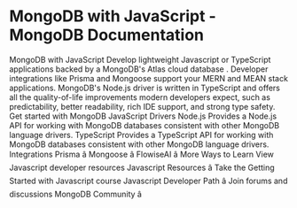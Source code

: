 # MongoDB with JavaScript - MongoDB Documentation


MongoDB with JavaScript Develop lightweight Javascript or TypeScript applications backed by a MongoDB's Atlas cloud database .
Developer integrations like Prisma and Mongoose support your MERN and
MEAN stack applications. MongoDB's Node.js driver is written in
TypeScript and offers all the quality-of-life improvements modern
developers expect, such as predictability, better readability, rich IDE
support, and strong type safety. Get started with MongoDB JavaScript Drivers Node.js Provides a Node.js API for working with MongoDB databases consistent with other MongoDB language drivers. TypeScript Provides a TypeScript API for working with MongoDB databases consistent with other MongoDB language drivers. Integrations Prisma â Mongoose â FlowiseAI â More Ways to Learn View Javascript developer resources Javascript Resources  â Take the Getting Started with Javascript course Javascript Developer Path â Join forums and discussions MongoDB Community â
